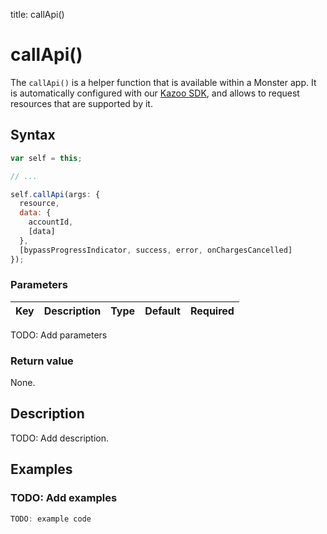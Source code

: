 title: callApi()

# callApi()
The `callApi()` is a helper function that is available within a Monster app. It is automatically configured with our [Kazoo SDK][kazoo_sdk], and allows to request resources that are supported by it.

## Syntax
```javascript
var self = this;

// ...

self.callApi(args: {
  resource,
  data: {
    accountId,
    [data]
  },
  [bypassProgressIndicator, success, error, onChargesCancelled]
});
```

### Parameters
Key | Description | Type | Default | Required
:-: | --- | :-: | :-: | :-:
TODO: Add parameters

### Return value
None.

## Description
TODO: Add description.

## Examples

### TODO: Add examples
```javascript
TODO: example code
```

[kazoo_sdk]: ../kazooSdk.md
